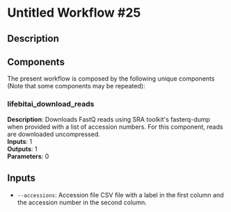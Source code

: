 # Untitled Workflow #25

## Description



## Components

The present workflow is composed by the following unique components (Note that some components may be repeated):

### lifebitai_download_reads

**Description**: Downloads FastQ reads using SRA toolkit's fasterq-dump when provided with a list of accession numbers. For this component, reads are downloaded uncompressed.\
**Inputs**: 1\
**Outputs**: 1\
**Parameters**: 0

## Inputs

- `--accessions`: Accession file CSV file with a label in the first column and the accession number in the second column.
